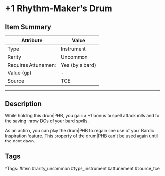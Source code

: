 # +1 Rhythm-Maker's Drum

## Item Summary

| Attribute            | Value                        |
|----------------------|------------------------------|
| Type                 | Instrument |
| Rarity               | Uncommon             |
| Requires Attunement  | Yes (by a bard)                |
| Value (gp)           | -    |
| Source               | TCE |

---

## Description

While holding this drum|PHB, you gain a +1 bonus to spell attack rolls and to the saving throw DCs of your bard spells.

As an action, you can play the drum|PHB to regain one use of your Bardic Inspiration feature. This property of the drum|PHB can't be used again until the next dawn.

## Tags

^Tags: #item #rarity_uncommon #type_instrument #attunement #source_tce